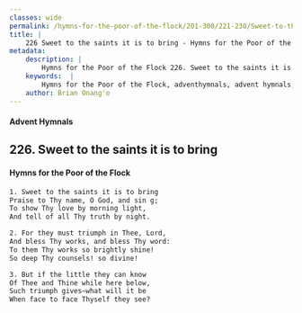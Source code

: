 ```yaml
---
classes: wide
permalink: /hymns-for-the-poor-of-the-flock/201-300/221-230/Sweet-to-the-saints-it-is-to-bring/
title: |
    226 Sweet to the saints it is to bring - Hymns for the Poor of the Flock
metadata:
    description: |
        Hymns for the Poor of the Flock 226. Sweet to the saints it is to bring. Sweet to the saints it is to bring  Praise to Thy name, O God, and sin g; To show Thy love by morning light, And tell of all Thy truth by night. 
    keywords:  |
        Hymns for the Poor of the Flock, adventhymnals, advent hymnals, Sweet to the saints it is to bring, Sweet to the saints it is to bring , 
    author: Brian Onang'o
---
```


#### Advent Hymnals
## 226. Sweet to the saints it is to bring
####  Hymns for the Poor of the Flock

```txt
1. Sweet to the saints it is to bring 
Praise to Thy name, O God, and sin g;
To show Thy love by morning light,
And tell of all Thy truth by night.

2. For they must triumph in Thee, Lord,
And bless Thy works, and bless Thy word: 
To them Thy works so brightly shine!
So deep Thy counsels! so divine!

3. But if the little they can know 
Of Thee and Thine while here below, 
Such triumph gives—what will it be 
When face to face Thyself they see?
```